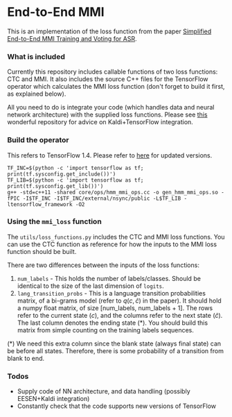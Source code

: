# End-to-End MMI
This is an implementation of the loss function from the paper [Simplified End-to-End MMI Training and Voting for ASR](https://arxiv.org/abs/1703.10356).

### What is included
Currently this repository includes callable functions of two loss functions: CTC and MMI. It also includes the source C++ files for the TensorFlow operator which calculates the MMI loss function (don't forget to build it first, as explained below).

All you need to do is integrate your code (which handles data and neural network architecture) with the supplied loss functions. Please see [this](https://github.com/vrenkens/tfkaldi) wonderful repository for advice on Kaldi+TensorFlow integration.

### Build the operator
This refers to TensorFlow 1.4. Please refer to [here](https://www.tensorflow.org/extend/adding_an_op) for updated versions.

    TF_INC=$(python -c 'import tensorflow as tf; print(tf.sysconfig.get_include())')
    TF_LIB=$(python -c 'import tensorflow as tf; print(tf.sysconfig.get_lib())')
    g++ -std=c++11 -shared core/ops/hmm_mmi_ops.cc -o gen_hmm_mmi_ops.so -fPIC -I$TF_INC -I$TF_INC/external/nsync/public -L$TF_LIB -ltensorflow_framework -O2

### Using the `mmi_loss` function

The `utils/loss_functions.py` includes the CTC and MMI loss functions. You can use the CTC function as reference for how the inputs to the MMI loss function should be built.

There are two differences between the inputs of the loss functions:
1. `num_labels` - This holds the number of labels/classes. Should be identical to the size of the last dimension of `logits`.
2. `lang_transition_probs` - This is a language transition probabilities matrix, of a bi-grams model (refer to $q(c, \hat{c})$ in the paper). It should hold a numpy float matrix, of size [num_labels, num_labels + 1]. The rows refer to the current state ($c$), and the columns refer to the next state ($\hat{c}$). The last column denotes the ending state (*). You should build this matrix from simple counting on the training labels sequences.

(*) We need this extra column since the blank state (always final state) can be before all states. Therefore, there is some probability of a transition from blank to end.


### Todos

 - Supply code of NN architecture, and data handling (possibly EESEN+Kaldi integration)
 - Constantly check that the code supports new versions of TensorFlow

